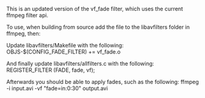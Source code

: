 This is an updated version of the vf_fade filter, which uses the current ffmpeg filter api.

To use, when building from source add the file to the libavfilters folder in ffmpeg, then:

Update libavfilters/Makefile with the following:
	OBJS-$(CONFIG_FADE_FILTER)		     		 += vf_fade.o

And finally update libavfilters/allfilters.c with the following:
	REGISTER_FILTER (FADE,		  fade,	   	   vf);


Afterwards you should be able to apply fades, such as the following:
	ffmpeg -i input.avi -vf "fade=in:0:30" output.avi
